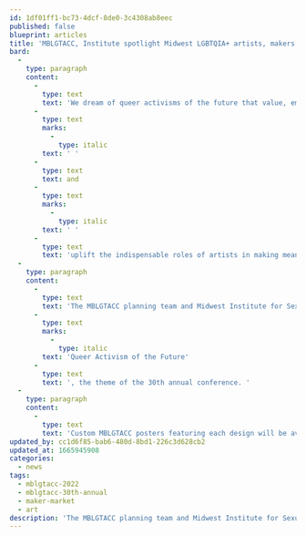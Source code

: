 ```yaml
---
id: 1df01ff1-bc73-4dcf-8de0-3c4308ab8eec
published: false
blueprint: articles
title: 'MBLGTACC, Institute spotlight Midwest LGBTQIA+ artists, makers'
bard:
  -
    type: paragraph
    content:
      -
        type: text
        text: 'We dream of queer activisms of the future that value, embrace,'
      -
        type: text
        marks:
          -
            type: italic
        text: ' '
      -
        type: text
        text: and
      -
        type: text
        marks:
          -
            type: italic
        text: ' '
      -
        type: text
        text: 'uplift the indispensable roles of artists in making meaning, building community, and inspiring change. And we''re putting our money where our mouth is.'
  -
    type: paragraph
    content:
      -
        type: text
        text: 'The MBLGTACC planning team and Midwest Institute for Sexuality and Gender Diversity will feature the creative work of Nolan Mathieu Frank (@opensourcerer) and Maliya Brooks (@mmmaliyaaa) in Columbus this week. The selection followed their submissions for an open, public commission of art by LGBTQIA+ Midwesterners, and artists were asked to reflect on the meanings and possibilities of '
      -
        type: text
        marks:
          -
            type: italic
        text: 'Queer Activism of the Future'
      -
        type: text
        text: ', the theme of the 30th annual conference. '
  -
    type: paragraph
    content:
      -
        type: text
        text: 'Custom MBLGTACC posters featuring each design will be available for free to attendees at the Maker Market and Vendor Fair, while supplies last. Frank''s submission was also chosen for the cover of the keepsake program booklet. Both artists were compensated for their time and labor.'
updated_by: cc1d6f85-bab6-480d-8bd1-226c3d628cb2
updated_at: 1665945908
categories:
  - news
tags:
  - mblgtacc-2022
  - mblgtacc-30th-annual
  - maker-market
  - art
description: 'The MBLGTACC planning team and Midwest Institute for Sexuality and Gender Diversity will feature the creative work of Nolan Mathieu Frank (@opensourcerer) and Maliya Brooks (@mmmaliyaaa) in Columbus this week.'
---
```

